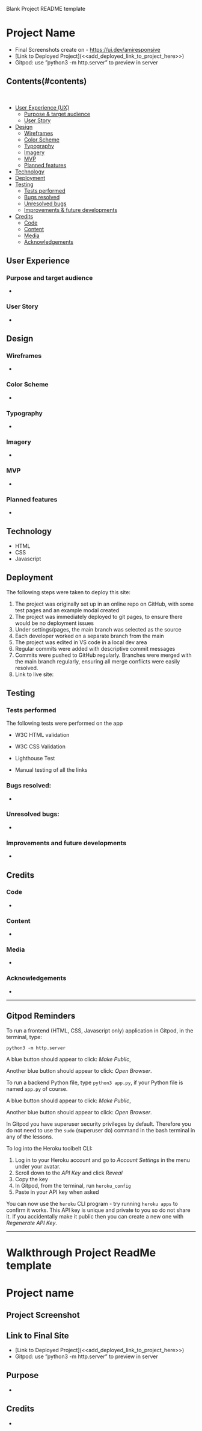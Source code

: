 Blank Project README template

# Project Name
* Final Screenshots create on - https://ui.dev/amiresponsive
* [Link to Deployed Project](<<add_deployed_link_to_project_here>>)
* Gitpod: use ”python3 -m http.server” to preview in server

## Contents(#contents)
​
* [User Experience (UX)](#user-experience)
    *  [Purpose & target audience](#purpose-and-target-audience)
    *  [User Story](#user-story)
* [Design](#design)
  * [Wireframes](#wireframes)  
  * [Color Scheme](#color-scheme)
  * [Typography](#typography)
  * [Imagery](#imagery)
  * [MVP](#mvp)
  * [Planned features](#planned-features)
* [Technology](#technology)
* [Deployment](#deployment)
* [Testing](#testing)
  * [Tests performed](#tests-performed)
  * [Bugs resolved](#bugs-resolved)
  * [Unresolved bugs](#unresolved-bugs)
  * [Improvements & future developments](#improvements-and-future-developments)
* [Credits](#credits)
  * [Code](#code)
  * [Content](#content)
  * [Media](#media)
  * [Acknowledgements](#acknowledgements)

 ## User Experience
   ### Purpose and target audience
   * 
   ### User Story
   * 

## Design
   ### Wireframes
   * 

   ### Color Scheme
   * 
 
   ### Typography
   * 

   ### Imagery
   * 

   ### MVP
   * 

   ### Planned features
   * 


## Technology
   * HTML
   * CSS
   * Javascript

## Deployment
The following steps were taken to deploy this site:

1. The project was originally set up in an online repo on GitHub, with some test pages and an example modal created
2.  The project was immediately deployed to git pages, to ensure there would be no deployment issues
3. Under settings/pages, the main branch was selected as the source
4. Each developer worked on a separate branch from the main
5. The project was edited in VS code in a local dev area  
6. Regular commits were added with descriptive commit messages
7. Commits were pushed to GitHub regularly.  Branches were merged with the main branch regularly, ensuring all merge conflicts were easily resolved.  
8. Link to live site: 

## Testing

### Tests performed
The following tests were performed on the app
  * W3C HTML validation

  * W3C CSS Validation

  * Lighthouse Test

  * Manual testing of all the links
 
### Bugs resolved:
* 

### Unresolved bugs:
* 
 ### Improvements and future developments
* 
## Credits
  ### Code
  * 
  ### Content
  * 
  ### Media
  * 
  ### Acknowledgements
  * 

------

## Gitpod Reminders

To run a frontend (HTML, CSS, Javascript only) application in Gitpod, in the terminal, type:

`python3 -m http.server`

A blue button should appear to click: _Make Public_,

Another blue button should appear to click: _Open Browser_.

To run a backend Python file, type `python3 app.py`, if your Python file is named `app.py` of course.

A blue button should appear to click: _Make Public_,

Another blue button should appear to click: _Open Browser_.

In Gitpod you have superuser security privileges by default. Therefore you do not need to use the `sudo` (superuser do) command in the bash terminal in any of the lessons.

To log into the Heroku toolbelt CLI:

1. Log in to your Heroku account and go to *Account Settings* in the menu under your avatar.
2. Scroll down to the *API Key* and click *Reveal*
3. Copy the key
4. In Gitpod, from the terminal, run `heroku_config`
5. Paste in your API key when asked

You can now use the `heroku` CLI program - try running `heroku apps` to confirm it works. This API key is unique and private to you so do not share it. If you accidentally make it public then you can create a new one with _Regenerate API Key_.

------

# Walkthrough Project ReadMe template

# Project name

## Project Screenshot

## Link to Final Site
* [Link to Deployed Project](<<add_deployed_link_to_project_here>>)
* Gitpod: use ”python3 -m http.server” to preview in server

## Purpose
* 

## Credits
* 

